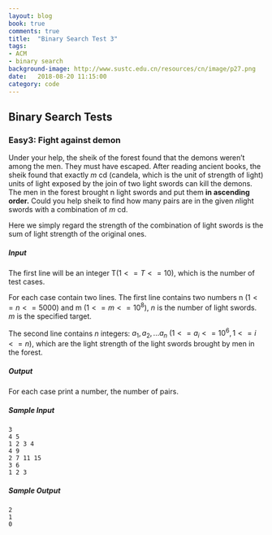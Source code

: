 ```yaml
---
layout: blog
book: true
comments: true
title:  "Binary Search Test 3"
tags:
- ACM
- binary search
background-image: http://www.sustc.edu.cn/resources/cn/image/p27.png
date:   2018-08-20 11:15:00
category: code
---
```


## Binary Search Tests

### Easy3: Fight against demon

Under your help, the sheik of the forest found that the demons weren’t among the men. They must have escaped. After reading ancient books, the sheik found that exactly $m​$ cd (candela, which is the unit of strength of light) units of light exposed by the join of two light swords can kill the demons. The men in the forest brought n light swords and put them <b>in ascending order.</b> Could you help sheik to find how many pairs are in the given $n​$ light swords with a combination of $m​$ cd.

Here we simply regard the strength of the combination of light swords is the sum of light strength of the original ones.

##### Input

The first line will be an integer T$(1<=T<=10)$, which is the number of test cases.

For each case contain two lines. The first line contains two numbers n $(1 <= n <= 5000)$ and m $(1 <= m <= 10^8)$, $n$ is the number of light swords. $m$ is the specified target.

The second line contains $n$ integers: $a_{1}, a_2, ... a_n$ $(1 <= a_{i} <= 10^6, 1 <= i <= n)​$, which are the light strength of the light swords brought by men in the forest.

##### Output

For each case print a number, the number of pairs.

##### Sample Input

```
3
4 5
1 2 3 4
4 9
2 7 11 15
3 6
1 2 3
```

##### Sample Output

```
2
1
0
```

